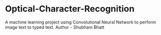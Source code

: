 # Optical-Character-Recognition
A machine learning project using Convolutional Neural Network to perform image text to typed text. Author - Shubham Bhatt
